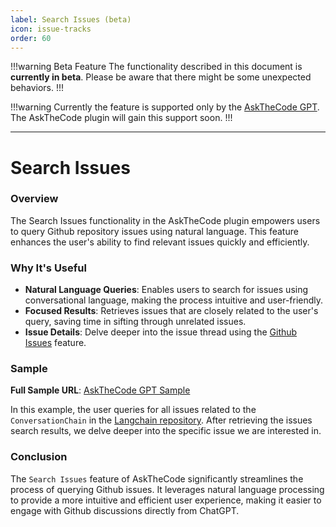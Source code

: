 ```yaml
---
label: Search Issues (beta)
icon: issue-tracks
order: 60
---
```


!!!warning Beta Feature
The functionality described in this document is **currently in beta**. Please be aware that there might be some unexpected behaviors.
!!!

!!!warning
Currently the feature is supported only by the [AskTheCode GPT](https://chat.openai.com/g/g-3s6SJ5V7S-askthecode). The AskTheCode plugin will gain this support soon.
!!!

---

# Search Issues

### Overview
The Search Issues functionality in the AskTheCode plugin empowers users to query Github repository issues using natural language. This feature enhances the user's ability to find relevant issues quickly and efficiently.

### Why It's Useful
- **Natural Language Queries**: Enables users to search for issues using conversational language, making the process intuitive and user-friendly.
- **Focused Results**: Retrieves issues that are closely related to the user's query, saving time in sifting through unrelated issues.
- **Issue Details**: Delve deeper into the issue thread using the [Github Issues](/features/github-issues) feature.

### Sample

**Full Sample URL**: [AskTheCode GPT Sample](https://chat.openai.com/share/01bf0fcc-cc12-410a-a3c7-abc79b117a6a)

In this example, the user queries for all issues related to the `ConversationChain` in the [Langchain repository](https://github.com/langchain-ai/langchain). After retrieving the issues search results, we delve deeper into the specific issue we are interested in.

### Conclusion

The `Search Issues` feature of AskTheCode significantly streamlines the process of querying Github issues. It leverages natural language processing to provide a more intuitive and efficient user experience, making it easier to engage with Github discussions directly from ChatGPT.

